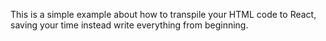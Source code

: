 This is a simple example about how to transpile your HTML code to React, saving your time instead write
everything from beginning.